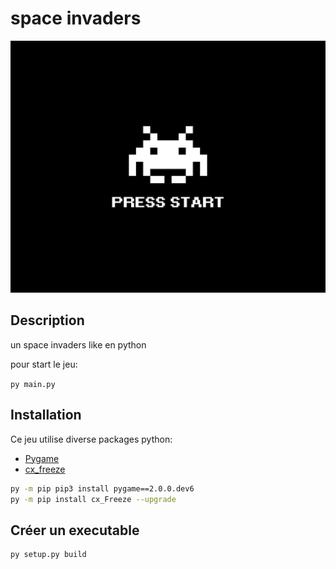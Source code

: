 <div center="align">

# space invaders 

![my game](./assets/start.jpg)

</div>

## Description

un space invaders like en python 

pour start le jeu:

`py main.py`

## Installation

Ce jeu utilise diverse packages python:
 - [Pygame](https://github.com/pygame/pygame)
 - [cx_freeze](https://github.com/marcelotduarte/cx_Freeze)

```bash
py -m pip pip3 install pygame==2.0.0.dev6
py -m pip install cx_Freeze --upgrade
```

## Créer un executable

```bash
py setup.py build
```


